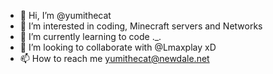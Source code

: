 - 👋 Hi, I’m @yumithecat
- 👀 I’m interested in coding, Minecraft servers and Networks
- 🌱 I’m currently learning to code ._.
- 💞️ I’m looking to collaborate with @Lmaxplay xD
- 📫 How to reach me yumithecat@newdale.net

<!---
yumithecat/yumithecat is a ✨ special ✨ repository because its `README.md` (this file) appears on your GitHub profile.
You can click the Preview link to take a look at your changes.
--->
